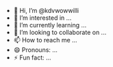 - 👋 Hi, I’m @kdvwowwilli
- 👀 I’m interested in ...
- 🌱 I’m currently learning ...
- 💞️ I’m looking to collaborate on ...
- 📫 How to reach me ...
- 😄 Pronouns: ...
- ⚡ Fun fact: ...

<!---
kdvwowwilli/kdvwowwilli is a ✨ special ✨ repository because its `README.md` (this file) appears on your GitHub profile.
You can click the Preview link to take a look at your changes.
--->
